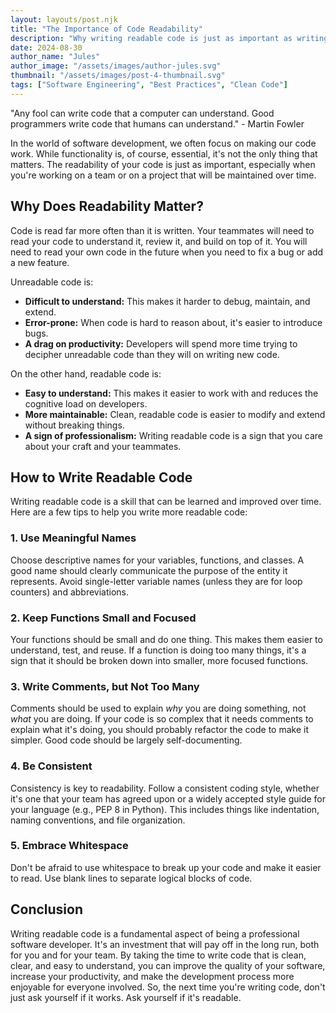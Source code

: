 ```yaml
---
layout: layouts/post.njk
title: "The Importance of Code Readability"
description: "Why writing readable code is just as important as writing functional code, and how to improve the readability of your own code."
date: 2024-08-30
author_name: "Jules"
author_image: "/assets/images/author-jules.svg"
thumbnail: "/assets/images/post-4-thumbnail.svg"
tags: ["Software Engineering", "Best Practices", "Clean Code"]
---
```


"Any fool can write code that a computer can understand. Good programmers write code that humans can understand." - Martin Fowler

In the world of software development, we often focus on making our code work. While functionality is, of course, essential, it's not the only thing that matters. The readability of your code is just as important, especially when you're working on a team or on a project that will be maintained over time.

## Why Does Readability Matter?

Code is read far more often than it is written. Your teammates will need to read your code to understand it, review it, and build on top of it. You will need to read your own code in the future when you need to fix a bug or add a new feature.

Unreadable code is:

*   **Difficult to understand:** This makes it harder to debug, maintain, and extend.
*   **Error-prone:** When code is hard to reason about, it's easier to introduce bugs.
*   **A drag on productivity:** Developers will spend more time trying to decipher unreadable code than they will on writing new code.

On the other hand, readable code is:

*   **Easy to understand:** This makes it easier to work with and reduces the cognitive load on developers.
*   **More maintainable:** Clean, readable code is easier to modify and extend without breaking things.
*   **A sign of professionalism:** Writing readable code is a sign that you care about your craft and your teammates.

## How to Write Readable Code

Writing readable code is a skill that can be learned and improved over time. Here are a few tips to help you write more readable code:

### 1. Use Meaningful Names
Choose descriptive names for your variables, functions, and classes. A good name should clearly communicate the purpose of the entity it represents. Avoid single-letter variable names (unless they are for loop counters) and abbreviations.

### 2. Keep Functions Small and Focused
Your functions should be small and do one thing. This makes them easier to understand, test, and reuse. If a function is doing too many things, it's a sign that it should be broken down into smaller, more focused functions.

### 3. Write Comments, but Not Too Many
Comments should be used to explain *why* you are doing something, not *what* you are doing. If your code is so complex that it needs comments to explain what it's doing, you should probably refactor the code to make it simpler. Good code should be largely self-documenting.

### 4. Be Consistent
Consistency is key to readability. Follow a consistent coding style, whether it's one that your team has agreed upon or a widely accepted style guide for your language (e.g., PEP 8 in Python). This includes things like indentation, naming conventions, and file organization.

### 5. Embrace Whitespace
Don't be afraid to use whitespace to break up your code and make it easier to read. Use blank lines to separate logical blocks of code.

## Conclusion

Writing readable code is a fundamental aspect of being a professional software developer. It's an investment that will pay off in the long run, both for you and for your team. By taking the time to write code that is clean, clear, and easy to understand, you can improve the quality of your software, increase your productivity, and make the development process more enjoyable for everyone involved. So, the next time you're writing code, don't just ask yourself if it works. Ask yourself if it's readable.
